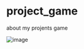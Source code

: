 # project_game
about my projents game

![image](https://github.com/fairyphary/project_game/assets/77388362/7e560833-db64-4bde-b87d-2060bda64fd2)

